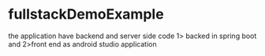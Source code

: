 # fullstackDemoExample
the application have backend and server side code 
1> backed in spring boot and 
2>front end as android studio application
